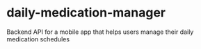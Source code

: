 # daily-medication-manager
Backend API for a mobile app that helps users manage their daily medication schedules
